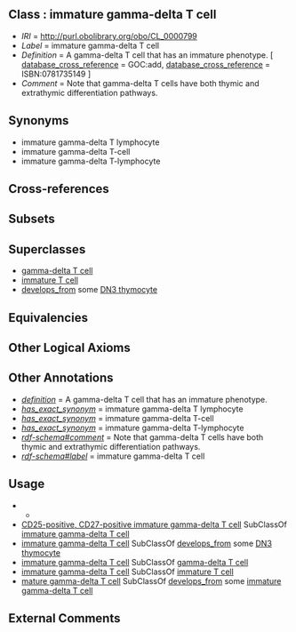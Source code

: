 
## Class : immature gamma-delta T cell

 * *IRI* = http://purl.obolibrary.org/obo/CL_0000799
 * *Label* = immature gamma-delta T cell
 * *Definition* = A gamma-delta T cell that has an immature phenotype. [ [database_cross_reference](../../ef/oboInOwl#hasDbXref.md) = GOC:add, [database_cross_reference](../../ef/oboInOwl#hasDbXref.md) = ISBN:0781735149 ]
 * *Comment* = Note that gamma-delta T cells have both thymic and extrathymic differentiation pathways.

## Synonyms

 * immature gamma-delta T lymphocyte
 * immature gamma-delta T-cell
 * immature gamma-delta T-lymphocyte

## Cross-references


## Subsets


## Superclasses

 * [gamma-delta T cell](../../CL/98/CL_0000798.md)
 * [immature T cell](../../CL/20/CL_0002420.md)
 * [develops_from](../../RO/02/RO_0002202.md) some [DN3 thymocyte](../../CL/07/CL_0000807.md)

## Equivalencies


## Other Logical Axioms


## Other Annotations

 * *[definition](../../IAO/15/IAO_0000115.md)* = A gamma-delta T cell that has an immature phenotype.
 * *[has_exact_synonym](../../ym/oboInOwl#hasExactSynonym.md)* = immature gamma-delta T lymphocyte
 * *[has_exact_synonym](../../ym/oboInOwl#hasExactSynonym.md)* = immature gamma-delta T-cell
 * *[has_exact_synonym](../../ym/oboInOwl#hasExactSynonym.md)* = immature gamma-delta T-lymphocyte
 * *[rdf-schema#comment](../../nt/rdf-schema#comment.md)* = Note that gamma-delta T cells have both thymic and extrathymic differentiation pathways.
 * *[rdf-schema#label](../../el/rdf-schema#label.md)* = immature gamma-delta T cell

## Usage

 * -
 * [CD25-positive, CD27-positive immature gamma-delta T cell](../../CL/26/CL_0002126.md) SubClassOf [immature gamma-delta T cell](../../CL/99/CL_0000799.md)
 * [immature gamma-delta T cell](../../CL/99/CL_0000799.md) SubClassOf [develops_from](../../RO/02/RO_0002202.md) some [DN3 thymocyte](../../CL/07/CL_0000807.md)
 * [immature gamma-delta T cell](../../CL/99/CL_0000799.md) SubClassOf [gamma-delta T cell](../../CL/98/CL_0000798.md)
 * [immature gamma-delta T cell](../../CL/99/CL_0000799.md) SubClassOf [immature T cell](../../CL/20/CL_0002420.md)
 * [mature gamma-delta T cell](../../CL/00/CL_0000800.md) SubClassOf [develops_from](../../RO/02/RO_0002202.md) some [immature gamma-delta T cell](../../CL/99/CL_0000799.md)

## External Comments


